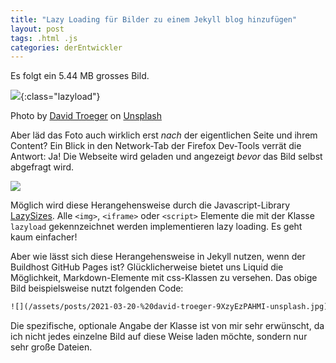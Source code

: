 ```yaml
---
title: "Lazy Loading für Bilder zu einem Jekyll blog hinzufügen"
layout: post
tags: .html .js
categories: derEntwickler
---
```


Es folgt ein 5.44 MB grosses Bild.

![](/assets/posts/2021-03-20-%20david-troeger-9XzyEzPAHMI-unsplash.jpg){:class="lazyload"}

Photo by <a href="https://unsplash.com/@jetlag?utm_source=unsplash&utm_medium=referral&utm_content=creditCopyText">David Troeger</a> on <a href="/t/wallpapers?utm_source=unsplash&utm_medium=referral&utm_content=creditCopyText">Unsplash</a>

Aber läd das Foto auch wirklich erst _nach_ der eigentlichen Seite und ihrem Content? Ein Blick in den Network-Tab der Firefox Dev-Tools verrät die Antwort: Ja! Die Webseite wird geladen und angezeigt _bevor_ das Bild selbst abgefragt wird.

![](/assets/posts/2021-03-20-browser-network-performance.png)

Möglich wird diese Herangehensweise durch die Javascript-Library [LazySizes](https://github.com/aFarkas/lazysizes/blob/gh-pages/README.md). Alle `<img>`, `<iframe>` oder `<script>` Elemente die mit der Klasse `lazyload` gekennzeichnet werden implementieren lazy loading. Es geht kaum einfacher! 

Aber wie lässt sich diese Herangehensweise in Jekyll nutzen, wenn der Buildhost GitHub Pages ist? Glücklicherweise bietet uns Liquid die Möglichkeit, Markdown-Elemente mit css-Klassen zu versehen. Das obige Bild beispielsweise nutzt folgenden Code:

```html
![](/assets/posts/2021-03-20-%20david-troeger-9XzyEzPAHMI-unsplash.jpg){:class="lazyload"}
```

Die spezifische, optionale Angabe der Klasse ist von mir sehr erwünscht, da ich nicht jedes einzelne Bild auf diese Weise laden möchte, sondern nur sehr große Dateien.
